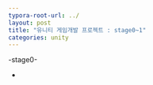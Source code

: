 ```yaml
---
typora-root-url: ../
layout: post
title: "유니티 게임개발 프로젝트 : stage0~1"
categories: unity
---
```


-stage0-


-
